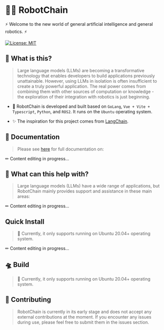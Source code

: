 # 🤖🔗 RobotChain

⚡ Welcome to the new world of general artificial intelligence and general robotics. ⚡

[![License: MIT](https://img.shields.io/badge/License-MIT-yellow.svg)](https://opensource.org/licenses/MIT)

## 🤔 What is this?

> Large language models (LLMs) are becoming a transformative technology that enables developers to build applications previously unattainable. However, using LLMs in isolation is often insufficient to create a truly powerful application. The real power comes from combining them with other sources of computation or knowledge - the exploration of their integration with robotics is just beginning.

- 🧬 RobotChain is developed and built based on `GoLang`, `Vue + Vite + Typescript`, `Python`, and `ROS2`. It runs on the `Ubuntu` operating system.

- ✨ The inspiration for this project comes from [LangChain](https://github.com/hwchase17/langchain).

## 📖 Documentation

> Please see [here](https://geekros.github.io) for full documentation on:

✏ Content editing in progress...

## 🚀 What can this help with?

> Large language models (LLMs) have a wide range of applications, but RobotChain mainly provides support and assistance in these main areas:

✏ Content editing in progress...

## Quick Install

> 🚨 Currently, it only supports running on Ubuntu 20.04+ operating system.

✏ Content editing in progress...

## 🛸 Build

> 🚨 Currently, it only supports running on Ubuntu 20.04+ operating system.



## 💁 Contributing

> RobotChain is currently in its early stage and does not accept any external contributions at the moment. If you encounter any issues during use, please feel free to submit them in the issues section.